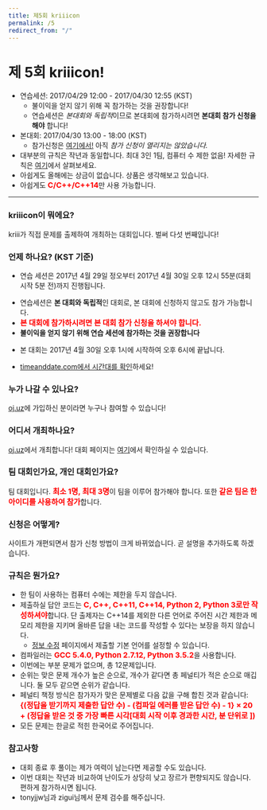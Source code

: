 ```yaml
---
title: 제5회 kriiicon
permalink: /5
redirect_from: "/"
---
```


<style type="text/css">
.important { font-size: 15px; font-weight: bold; color: red; }
</style>

<h1>제 5회 kriiicon!</h1>

* 연습세션: 2017/04/29 12:00 - 2017/04/30 12:55 (KST)
  - 불이익을 얻지 않기 위해 꼭 참가하는 것을 권장합니다!
  - 연습세션은 *본대회와 독립적*이므로 본대회에 참가하시려면 **본대회 참가 신청을 해야** 합니다!
* 본대회: 2017/04/30 13:00 - 18:00 (KST)
  - 참가신청은 [여기에서!](http://oj.uz/contest/KRIII5) 아직 *참가 신청이 열리지는 않았습니다.*
* 대부분의 규칙은 작년과 동일합니다. <span class="important>">최대 3인 1팀, 컴퓨터 수 제한 없음!</span> 자세한 규칙은 <a href="#rules">여기</a>에서 살펴보세요.
* 아쉽게도 올해에는 상금이 없습니다. 상품은 생각해보고 있습니다.
* 아쉽게도 <span class="important">C/C++/C++14</span>만 사용 가능합니다.

<hr>

### kriiicon이 뭐에요?

kriii가 직접 문제를 출제하여 개최하는 대회입니다. 벌써 다섯 번째입니다!

### 언제 하나요? (KST 기준)

* 연습 세션은 2017년 4월 29일 정오부터 2017년 4월 30일 오후 12시 55분(대회 시작 5분 전)까지 진행됩니다.
 - 연습세션은 **본 대회와 독립적**인 대회로, 본 대회에 신청하지 않고도 참가 가능합니다.
 - <span class="important">본 대회에 참가하시려면 본 대회 참가 신청을 하셔야 합니다.</span>
 - **불이익을 얻지 않기 위해 연습 세션에 참가하는 것을 권장합니다**
* 본 대회는 2017년 4월 30일 오후 1시에 시작하여 오후 6시에 끝납니다.
 - [timeanddate.com에서 시간대를 확인](https://www.timeanddate.com/worldclock/fixedtime.html?msg=5th+kriiicon&iso=20170430T13&p1=235&ah=5)하세요!

### 누가 나갈 수 있나요?

[oj.uz](https://oj.uz)에 가입하신 분이라면 누구나 참여할 수 있습니다! 

### 어디서 개최하나요?

[oj.uz](https://oj.uz)에서 개최합니다! 대회 페이지는 [여기](https://oj.uz/contest/KRIII5)에서 확인하실 수 있습니다.

### 팀 대회인가요, 개인 대회인가요?

팀 대회입니다. <span class="important">최소 1명, 최대 3명</span>이 팀을 이루어 참가해야 합니다. 또한  <span class="important">같은 팀은 한 아이디를 사용하여 참가</span>합니다.

### 신청은 어떻게?

사이트가 개편되면서 참가 신청 방법이 크게 바뀌었습니다. 곧 설명을 추가하도록 하겠습니다. 

### <a name="rules"></a>규칙은 뭔가요?

* 한 팀이 사용하는 컴퓨터 수에는 제한을 두지 않습니다.
* 제출하실 답안 코드는 <span class="important">C, C++, C++11, C++14, Python 2, Python 3로만 작성하셔야</span>합니다. 단 출제자는 C++14를 제외한 다른 언어로 주어진 시간 제한과 메모리 제한을 지키며 올바른 답을 내는 코드를 작성할 수 있다는 보장을 하지 않습니다.
  - [정보 수정](https://oj.uz/settings/general) 페이지에서 제출할 기본 언어를 설정할 수 있습니다.
* 컴파일러는 <span class="important">GCC 5.4.0, Python 2.7.12, Python 3.5.2</span>을 사용합니다.
* 이번에는 부분 문제가 없으며, 총 12문제입니다.
* 순위는 맞은 문제 개수가 높은 순으로, 개수가 같다면 총 페널티가 적은 순으로 매깁니다. 둘 모두 같으면 순위가 같습니다.
* 페널티 책정 방식은 참가자가 맞은 문제별로 다음 값을 구해 합친 것과 같습니다: <span class="important">{(정답을 받기까지 제출한 답안 수) - (컴파일 에러를 받은 답안 수) - 1} × 20 + (정답을 받은 것 중 가장 빠른 시각[대회 시작 이후 경과한 시간, 분 단위로 ])</span>
* 모든 문제는 한글로 적힌 한국어로 주어집니다.

### 참고사항

* 대회 종료 후 풀이는 제가 여력이 남는다면 제공할 수도 있습니다.
* 이번 대회는 작년과 비교하여 난이도가 상당히 낮고 장르가 편향되지도 않습니다. 편하게 참가하시면 됩니다.
* tonyjjw님과 zigui님께서 문제 검수를 해주십니다.
